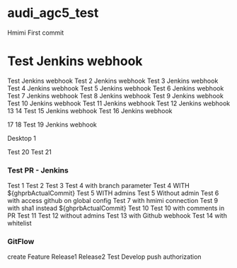 # audi_agc5_test
Hmimi First commit

# Test Jenkins webhook
Test Jenkins webhook
Test 2 Jenkins webhook
Test 3 Jenkins webhook
Test 4 Jenkins webhook
Test 5 Jenkins webhook
Test 6 Jenkins webhook
Test 7 Jenkins webhook
Test 8 Jenkins webhook
Test 9 Jenkins webhook
Test 10 Jenkins webhook
Test 11 Jenkins webhook
Test 12 Jenkins webhook
13
14
Test 15 Jenkins webhook
Test 16 Jenkins webhook

17
18
Test 19 Jenkins webhook

Desktop 1

Test 20
Test 21


### Test PR - Jenkins
Test 1
Test 2
Test 3
Test 4 with branch parameter
Test 4 WITH ${ghprbActualCommit}
Test 5 WITH admins
Test 5  Without admin
Test 6  with access github on global config
Test 7  with hmimi connection
Test 9  with sha1 instead ${ghprbActualCommit}
Test 10
Test 10  with comments in PR
Test 11
Test 12 without admins
Test 13 with Github webhook
Test 14 with whitelist

### GitFlow
create Feature
Release1
Release2
Test Develop push authorization

